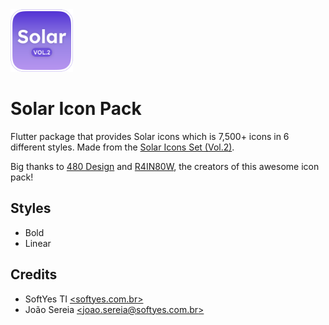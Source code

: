 <img width="100" height="100" src="assets/logo.png" alt="app logo">

# Solar Icon Pack

Flutter package that provides Solar icons which is 7,500+ icons in 6 different styles.
Made from the [Solar Icons Set (Vol.2)](https://www.figma.com/community/file/1396367368966571051/solar-icons-set-vol-2).

Big thanks to [480 Design](https://www.figma.com/@480design) and [R4IN80W](https://www.figma.com/@voidrainbow), the creators of this awesome icon pack!

## Styles

* Bold
* Linear

## Credits

* SoftYes TI [\<softyes.com.br\>](https://softyes.com.br)
* João Sereia [\<joao.sereia@softyes.com.br\>](mailto:joao.sereia@softyes.com.br)
